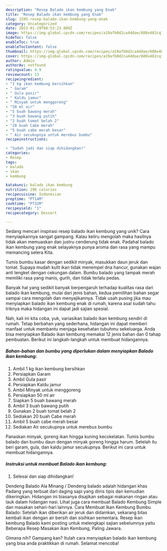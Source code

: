 ```yaml
---
description: "Resep Balado ikan kembung yang Enak"
title: "Resep Balado ikan kembung yang Enak"
slug: 1595-resep-balado-ikan-kembung-yang-enak
category: Uncategorized
date: 2023-01-29T08:53:23.809Z
image: https://img-global.cpcdn.com/recipes/a19afb0d2ca4ddae/680x482cq70/balado-ikan-kembung-foto-resep-utama.jpg
hideToc: false
enableToc: true
enableTocContent: false
thumbnail: https://img-global.cpcdn.com/recipes/a19afb0d2ca4ddae/680x482cq70/balado-ikan-kembung-foto-resep-utama.jpg
cover: https://img-global.cpcdn.com/recipes/a19afb0d2ca4ddae/680x482cq70/balado-ikan-kembung-foto-resep-utama.jpg
author: Admin
authorAv: notfound
ratingvalue: 4.9
reviewcount: 13
recipeingredient:
- "1 kg ikan kembung bersihkan"
- " Garam"
- " Gula pasir"
- " Kaldu jamur"
- " Minyak untuk menggoreng"
- "50 ml air"
- "5 buah bawang merah"
- "3 buah bawang putih"
- "2 buah tomat belah 2"
- "20 buah Cabe merah"
- "5 buah cabe merah besar"
- " Air secukupnya untuk merebus bumbu"
recipeinstructions:

- "Sudah jadi dan siap dihidangkan!"
categories:
- Resep
tags:
- balado
- ikan
- kembung

katakunci: balado ikan kembung 
nutrition: 298 calories
recipecuisine: Indonesian
preptime: "PT14M"
cooktime: "PT32M"
recipeyield: "1"
recipecategory: Dessert

---
```





Sedang mencari inspirasi resep balado ikan kembung yang unik? Cara menyiapkannya sangat gampang. Kalau keliru mengolah maka hasilnya tidak akan memuaskan dan justru cenderung tidak enak. Padahal balado ikan kembung yang enak selayaknya punya aroma dan rasa yang mampu memancing selera Kita.





Tumis bumbu kasar dengan sedikit minyak, masukkan daun jeruk dan tomat. Supaya mudah kulit ikan tidak menempel dna hancur, gunakan wajan anti lengket dengan cekungan dalam. Bumbu balado yang tampak merah memiliki rasa yang manis, gurih, dan tidak terlalu pedas.

Banyak hal yang sedikit banyak berpengaruh terhadap kualitas rasa dari balado ikan kembung, mulai dari jenis bahan, kedua pemilihan bahan segar sampai cara mengolah dan menyajikannya. Tidak usah pusing jika mau menyiapkan balado ikan kembung enak di rumah, karena asal sudah tahu triknya maka hidangan ini dapat jadi sajian spesial.






Nah, kali ini kita coba, yuk, variasikan balado ikan kembung sendiri di rumah. Tetap berbahan yang sederhana, hidangan ini dapat memberi manfaat untuk membantu menjaga kesehatan tubuhmu sekeluarga. Anda bisa menyiapkan Balado ikan kembung memakai 12 jenis bahan dan 0 tahap pembuatan. Berikut ini langkah-langkah untuk membuat hidangannya.

<!--inarticleads1-->

##### Bahan-bahan dan bumbu yang diperlukan dalam menyiapkan Balado ikan kembung:

1. Ambil 1 kg ikan kembung bersihkan
1. Persiapkan  Garam
1. Ambil  Gula pasir
1. Persiapkan  Kaldu jamur
1. Ambil  Minyak untuk menggoreng
1. Persiapkan 50 ml air
1. Siapkan 5 buah bawang merah
1. Ambil 3 buah bawang putih
1. Gunakan 2 buah tomat belah 2
1. Sediakan 20 buah Cabe merah
1. Ambil 5 buah cabe merah besar
1. Sediakan  Air secukupnya untuk merebus bumbu


Panaskan minyak, goreng ikan hingga kuning kecokelatan. Tumis bumbu balado dan bumbu daun dengan minyak goreng hingga harum. Setelah itu beri garam, gula, dan kaldu jamur secukupnya. Berikut ini cara untuk membuat hidangannya. 

<!--inarticleads2-->

##### Instruksi untuk membuat Balado ikan kembung:


1. Selesai dan siap dihidangkan!

Dendeng Balado Ala Minang / Dendeng balado adalah hidangan khas Padang yang terbuat dari daging sapi yang diiris tipis dan kemudian dikeringkan. Hidangan ini biasanya disajikan sebagai makanan ringan atau lauk dalam hidangan nasi. Lihat juga cara membuat Balado Kembung Simple dan masakan sehari-hari lainnya. Cara Membuat Ikan Kembung Bumbu Balado: Setelah ikan diberikan air jeruk dan didamkan, sekarang bilas kembali ikan dengan air bersih dan sisihkan sementara. Resep ikan kembung Balado kami posting untuk melengkapi sajian sebelumnya yaitu Beberapa Resep Masakan ikan Kembung, Paling Jawara. 

Gimana nih? Gampang kan? Itulah cara menyiapkan balado ikan kembung yang bisa anda praktikkan di rumah. Selamat mencoba!
